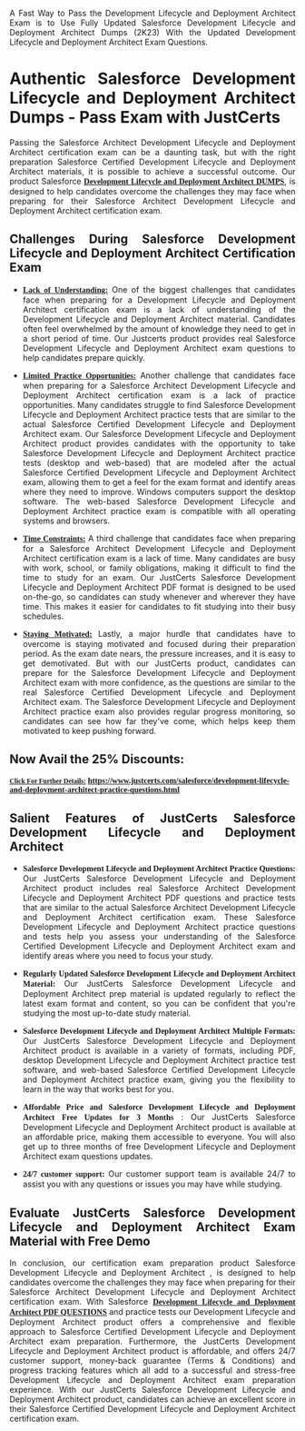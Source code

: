 <p dir="auto" style="text-align: justify;">A Fast Way to Pass the Development Lifecycle and Deployment Architect Exam is to Use Fully Updated Salesforce Development Lifecycle and Deployment Architect Dumps (2K23) With the Updated Development Lifecycle and Deployment Architect Exam Questions.</p>

<h1 style="text-align: justify;"><strong>Authentic Salesforce Development Lifecycle and Deployment Architect Dumps - Pass Exam with JustCerts</strong></h1>

<p style="text-align: justify;">Passing the Salesforce Architect Development Lifecycle and Deployment Architect certification exam can be a daunting task, but with the right preparation Salesforce Certified Development Lifecycle and Deployment Architect materials, it is possible to achieve a successful outcome. Our product Salesforce <strong><a href="https://www.justcerts.com/salesforce/development-lifecycle-and-deployment-architect-practice-questions.html"><span style="font-family:Georgia,serif;"><u>Development Lifecycle and Deployment Architect DUMPS</u></span></a></strong>, is designed to help candidates overcome the challenges they may face when preparing for their Salesforce Architect Development Lifecycle and Deployment Architect certification exam.</p>

<h2 style="text-align: justify;"><strong>Challenges During Salesforce Development Lifecycle and Deployment Architect Certification Exam</strong></h2>

<ul>
	<li style="text-align: justify;"><u><span style="font-family:Georgia,serif;"><strong>Lack of Understanding:</strong></span></u> One of the biggest challenges that candidates face when preparing for a Development Lifecycle and Deployment Architect certification exam is a lack of understanding of the Development Lifecycle and Deployment Architect material. Candidates often feel overwhelmed by the amount of knowledge they need to get in a short period of time. Our Justcerts product provides real Salesforce Development Lifecycle and Deployment Architect exam questions to help candidates prepare quickly.</li>
</ul>

<ul>
	<li style="text-align: justify;"><u><span style="font-family:Georgia,serif;"><strong>Limited Practice Opportunities:</strong></span></u> Another challenge that candidates face when preparing for a Salesforce Architect Development Lifecycle and Deployment Architect certification exam is a lack of practice opportunities. Many candidates struggle to find Salesforce Development Lifecycle and Deployment Architect practice tests that are similar to the actual Salesforce Certified Development Lifecycle and Deployment Architect exam. Our Salesforce Development Lifecycle and Deployment Architect product provides candidates with the opportunity to take Salesforce Development Lifecycle and Deployment Architect practice tests (desktop and web-based) that are modeled after the actual Salesforce Certified Development Lifecycle and Deployment Architect exam, allowing them to get a feel for the exam format and identify areas where they need to improve. Windows computers support the desktop software. The web-based Salesforce Development Lifecycle and Deployment Architect practice exam is compatible with all operating systems and browsers.</li>
</ul>

<ul>
	<li style="text-align: justify;"><u><span style="font-family:Georgia,serif;"><strong>Time Constraints:</strong></span></u> A third challenge that candidates face when preparing for a Salesforce Architect Development Lifecycle and Deployment Architect certification exam is a lack of time. Many candidates are busy with work, school, or family obligations, making it difficult to find the time to study for an exam. Our JustCerts Salesforce Development Lifecycle and Deployment Architect PDF format is designed to be used on-the-go, so candidates can study whenever and wherever they have time. This makes it easier for candidates to fit studying into their busy schedules.</li>
</ul>

<ul>
	<li style="text-align: justify;"><u><span style="font-family:Georgia,serif;"><strong>Staying Motivated:</strong></span></u> Lastly, a major hurdle that candidates have to overcome is staying motivated and focused during their preparation period. As the exam date nears, the pressure increases, and it is easy to get demotivated. But with our JustCerts product, candidates can prepare for the Salesforce Development Lifecycle and Deployment Architect exam with more confidence, as the questions are similar to the real Salesforce Certified Development Lifecycle and Deployment Architect exam. The Salesforce Development Lifecycle and Deployment Architect practice exam also provides regular progress monitoring, so candidates can see how far they&#39;ve come, which helps keep them motivated to keep pushing forward.</li>
</ul>

<h2 style="text-align: justify;"><strong>Now Avail the 25% Discounts:</strong></h2>

<p><span style="font-size:12px;"><u><span style="font-family:Georgia,serif;"><strong>Click For Further Details:</strong></span></u></span><span style="font-size:14px;"><span style="font-family:Georgia,serif;"><strong> <a href="https://www.justcerts.com/salesforce/development-lifecycle-and-deployment-architect-practice-questions.html">https://www.justcerts.com/salesforce/development-lifecycle-and-deployment-architect-practice-questions.html</a></strong></span></span></p>

<h2 style="text-align: justify;"><strong>Salient Features of JustCerts Salesforce Development Lifecycle and Deployment Architect</strong></h2>

<ul>
	<li style="text-align: justify;"><span style="font-family:Georgia,serif;"><strong>Salesforce Development Lifecycle and Deployment Architect Practice Questions:</strong></span> Our JustCerts Salesforce Development Lifecycle and Deployment Architect product includes real Salesforce Architect Development Lifecycle and Deployment Architect PDF questions and practice tests that are similar to the actual Salesforce Architect Development Lifecycle and Deployment Architect certification exam. These Salesforce Development Lifecycle and Deployment Architect practice questions and tests help you assess your understanding of the Salesforce Certified Development Lifecycle and Deployment Architect exam and identify areas where you need to focus your study.</li>
</ul>

<ul>
	<li style="text-align: justify;"><span style="font-family:Georgia,serif;"><strong>Regularly Updated Salesforce Development Lifecycle and Deployment Architect Material:</strong></span> Our JustCerts Salesforce Development Lifecycle and Deployment Architect prep material is updated regularly to reflect the latest exam format and content, so you can be confident that you&#39;re studying the most up-to-date study material.</li>
</ul>

<ul>
	<li style="text-align: justify;"><span style="font-family:Georgia,serif;"><strong>Salesforce Development Lifecycle and Deployment Architect Multiple Formats:</strong></span> Our JustCerts Salesforce Development Lifecycle and Deployment Architect product is available in a variety of formats, including PDF, desktop Development Lifecycle and Deployment Architect practice test software, and web-based Salesforce Certified Development Lifecycle and Deployment Architect practice exam, giving you the flexibility to learn in the way that works best for you.</li>
</ul>

<ul>
	<li style="text-align: justify;"><span style="font-family:Georgia,serif;"><strong>Affordable Price and Salesforce Development Lifecycle and Deployment Architect Free Updates for 3 Months</strong></span> : Our JustCerts Salesforce Development Lifecycle and Deployment Architect product is available at an affordable price, making them accessible to everyone. You will also get up to three months of free Development Lifecycle and Deployment Architect exam questions updates.</li>
</ul>

<ul>
	<li style="text-align: justify;"><span style="font-family:Georgia,serif;"><strong>24/7 customer support:</strong></span> Our customer support team is available 24/7 to assist you with any questions or issues you may have while studying.</li>
</ul>

<h2 style="text-align: justify;"><strong>Evaluate JustCerts Salesforce Development Lifecycle and Deployment Architect Exam Material with Free Demo</strong></h2>

<p style="text-align: justify;">In conclusion, our certification exam preparation product Salesforce Development Lifecycle and Deployment Architect , is designed to help candidates overcome the challenges they may face when preparing for their Salesforce Architect Development Lifecycle and Deployment Architect certification exam. With Salesforce <a href="https://www.justcerts.com/salesforce/development-lifecycle-and-deployment-architect-practice-questions.html"><u><strong><span style="font-family:Georgia,serif;">Development Lifecycle and Deployment Architect PDF QUESTIONS</span></strong></u></a> and practice tests our Development Lifecycle and Deployment Architect product offers a comprehensive and flexible approach to Salesforce Certified Development Lifecycle and Deployment Architect exam preparation. Furthermore, the JustCerts Development Lifecycle and Deployment Architect product is affordable, and offers 24/7 customer support, money-back guarantee (Terms &amp; Conditions) and progress tracking features which all add to a successful and stress-free Development Lifecycle and Deployment Architect exam preparation experience. With our JustCerts Salesforce Development Lifecycle and Deployment Architect product, candidates can achieve an excellent score in their Salesforce Certified Development Lifecycle and Deployment Architect certification exam.</p>
